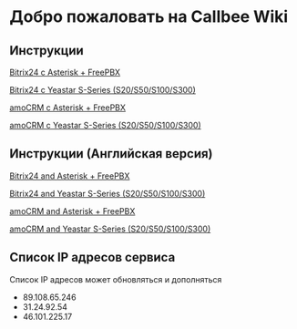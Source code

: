 # Добро пожаловать на Callbee Wiki

## Инструкции

[Bitrix24 с Asterisk + FreePBX](Bitrix24/asterisk)

[Bitrix24 c Yeastar S-Series (S20/S50/S100/S300)](Bitrix24/yeastar)

[amoCRM с Asterisk + FreePBX](amoCRM/asterisk)

[amoCRM с Yeastar S-Series (S20/S50/S100/S300)](amoCRM/yeastar)

## Инструкции (Английская версия)

[Bitrix24 and Asterisk + FreePBX](/en/Bitrix24/asterisk)

[Bitrix24 and Yeastar S-Series (S20/S50/S100/S300)](/en/Bitrix24/yeastar)

[amoCRM and Asterisk + FreePBX](/en/amoCRM/asterisk)

[amoCRM and Yeastar S-Series (S20/S50/S100/S300)](/en/amoCRM/yeastar)

## Список IP адресов сервиса

Список IP адресов может обновляться и дополняться

* 89.108.65.246
* 31.24.92.54
* 46.101.225.17
